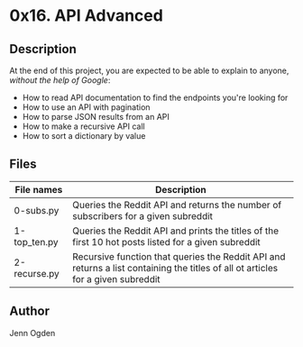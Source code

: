 # 0x16. API Advanced
## Description
At the end of this project, you are expected to be able to explain to anyone, *without the help of Google*:
* How to read API documentation to find the endpoints you're looking for
* How to use an API with pagination
* How to parse JSON results from an API
* How to make a recursive API call
* How to sort a dictionary by value

## Files
| File names | Description |
| ---------- | ----------- |
| 0-subs.py | Queries the Reddit API and returns the number of subscribers for a given subreddit |
| 1-top_ten.py | Queries the Reddit API and prints the titles of the first 10 hot posts listed for a given subreddit |
| 2-recurse.py | Recursive function that queries the Reddit API and returns a list containing the titles of all ot articles for a given subreddit |

## Author
Jenn Ogden
